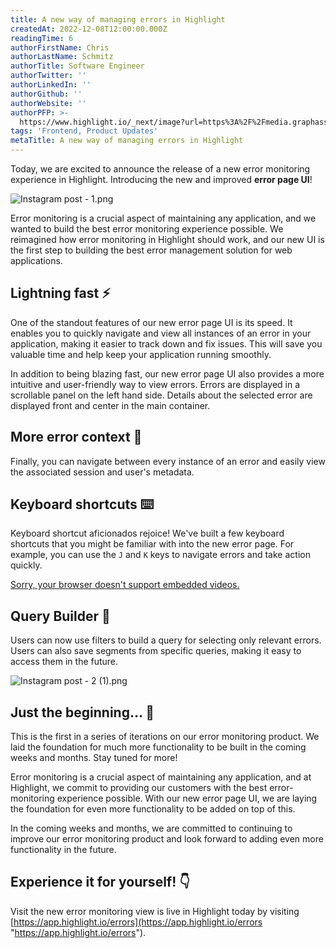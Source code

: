 ```yaml
---
title: A new way of managing errors in Highlight
createdAt: 2022-12-08T12:00:00.000Z
readingTime: 6
authorFirstName: Chris
authorLastName: Schmitz
authorTitle: Software Engineer
authorTwitter: ''
authorLinkedIn: ''
authorGithub: ''
authorWebsite: ''
authorPFP: >-
  https://www.highlight.io/_next/image?url=https%3A%2F%2Fmedia.graphassets.com%2FViK27IG7TCe0YDK20tFy&w=3840&q=75
tags: 'Frontend, Product Updates'
metaTitle: A new way of managing errors in Highlight
---
```


Today, we are excited to announce the release of a new error monitoring experience in Highlight. Introducing the new and improved **error page UI**!

![Instagram post - 1.png](https://media.graphassets.com/H5SACGdvTR2hcQGFGlC0 "Instagram post - 1.png")

Error monitoring is a crucial aspect of maintaining any application, and we wanted to build the best error monitoring experience possible. We reimagined how error monitoring in Highlight should work, and our new UI is the first step to building the best error management solution for web applications.

## Lightning fast ⚡

One of the standout features of our new error page UI is its speed. It enables you to quickly navigate and view all instances of an error in your application, making it easier to track down and fix issues. This will save you valuable time and help keep your application running smoothly.

In addition to being blazing fast, our new error page UI also provides a more intuitive and user-friendly way to view errors. Errors are displayed in a scrollable panel on the left hand side. Details about the selected error are displayed front and center in the main container.

## More error context 🧐

Finally, you can navigate between every instance of an error and easily view the associated session and user's metadata.

## Keyboard shortcuts ⌨️

Keyboard shortcut aficionados rejoice! We've built a few keyboard shortcuts that you might be familiar with into the new error page. For example, you can use the `J` and `K` keys to navigate errors and take action quickly.

[Sorry, your browser doesn't support embedded videos.](https://media.graphassets.com/8AMc3uToucT84spgUtQN)

## Query Builder 👥

Users can now use filters to build a query for selecting only relevant errors. Users can also save segments from specific queries, making it easy to access them in the future.

![Instagram post - 2 (1).png](https://media.graphassets.com/HzjnB9IwRQeJe9kzHi7k "Instagram post - 2 (1).png")

## Just the beginning… 👀

This is the first in a series of iterations on our error monitoring product. We laid the foundation for much more functionality to be built in the coming weeks and months. Stay tuned for more!

Error monitoring is a crucial aspect of maintaining any application, and at Highlight, we commit to providing our customers with the best error-monitoring experience possible. With our new error page UI, we are laying the foundation for even more functionality to be added on top of this.

In the coming weeks and months, we are committed to continuing to improve our error monitoring product and look forward to adding even more functionality in the future.

## Experience it for yourself! 👇

Visit the new error monitoring view is live in Highlight today by visiting [https://app.highlight.io/errors](https://app.highlight.io/errors "https://app.highlight.io/errors").
